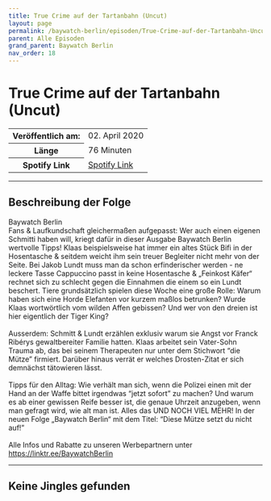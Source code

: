 ```yaml
---
title: True Crime auf der Tartanbahn (Uncut)
layout: page
permalink: /baywatch-berlin/episoden/True-Crime-auf-der-Tartanbahn-Uncut
parent: Alle Episoden
grand_parent: Baywatch Berlin
nav_order: 18
---
```


# True Crime auf der Tartanbahn (Uncut)
<table class="resp-table dcf-table dcf-table-responsive dcf-table-bordered dcf-table-striped dcf-w-100%">
                    <tbody>
                        <tr>
                            <th scope="row">Veröffentlich am:</th>
                            <td data-label="Veröffentlich am:">02. April 2020</td>
                        </tr>
                        <tr>
                            <th scope="row">Länge </th>
                            <td data-label="Länge ">76 Minuten</td>
                        </tr><tr>
                                <th scope="row">Spotify Link</th>
                                <td data-label="Spotify Link"><a href="https://open.spotify.com/episode/34qFuUagYFRD6Sc5GSH3dC">Spotify Link</a></td>
                            </tr></tbody>
                </table>

***

## Beschreibung der Folge

<div>
Baywatch Berlin <br> Fans & Laufkundschaft gleichermaßen aufgepasst: Wer auch einen eigenen Schmitti haben will, kriegt dafür in dieser Ausgabe Baywatch Berlin wertvolle Tipps! Klaas beispielsweise hat immer ein altes Stück Bifi in der Hosentasche & seitdem weicht ihm sein treuer Begleiter nicht mehr von der Seite. Bei Jakob Lundt muss man da schon erfinderischer werden - ne leckere Tasse Cappuccino passt in keine Hosentasche & „Feinkost Käfer“ rechnet sich zu schlecht gegen die Einnahmen die einem so ein Lundt beschert. Tiere grundsätzlich spielen diese Woche eine große Rolle: Warum haben sich eine Horde Elefanten vor kurzem maßlos betrunken? Wurde Klaas wortwörtlich vom wilden Affen gebissen? Und wer von den dreien ist hier eigentlich der Tiger King?  <br>  <br> Ausserdem: Schmitt & Lundt erzählen exklusiv warum sie Angst vor Franck Ribérys gewaltbereiter Familie hatten. Klaas arbeitet sein Vater-Sohn Trauma ab, das bei seinem Therapeuten nur unter dem Stichwort “die Mütze” firmiert. Darüber hinaus verrät er welches Drosten-Zitat er sich demnächst tätowieren lässt.  <br>  <br> Tipps für den Alltag: Wie verhält man sich, wenn die Polizei einen mit der Hand an der Waffe bittet irgendwas “jetzt sofort” zu machen? Und warum <br> es ab einer gewissen Reife besser ist, die genaue Uhrzeit anzugeben, wenn man gefragt wird, wie alt man ist. Alles das UND NOCH VIEL MEHR! In der neuen Folge „Baywatch Berlin“ mit dem Titel: “Diese Mütze setzt du nicht auf!” <br>  <br> Alle Infos und Rabatte zu unseren Werbepartnern unter <a href="https://linktr.ee/BaywatchBerlin">https://linktr.ee/BaywatchBerlin</a>  
</div>

***

## Keine Jingles gefunden